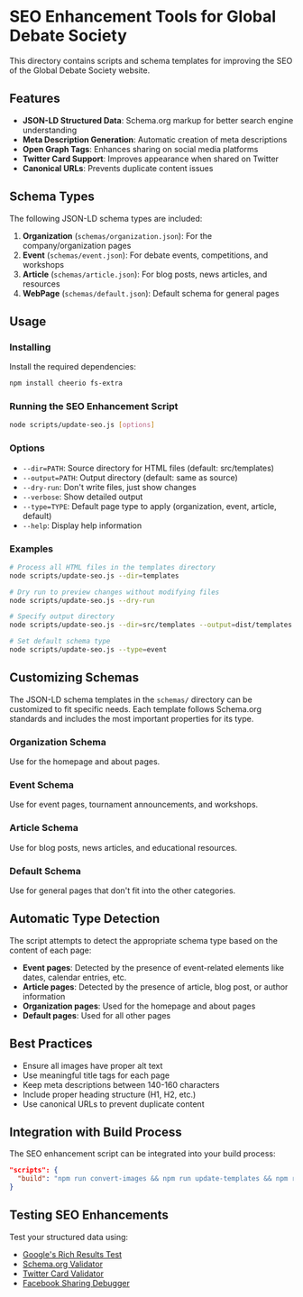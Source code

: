 # SEO Enhancement Tools for Global Debate Society

This directory contains scripts and schema templates for improving the SEO of the Global Debate Society website.

## Features

- **JSON-LD Structured Data**: Schema.org markup for better search engine understanding
- **Meta Description Generation**: Automatic creation of meta descriptions
- **Open Graph Tags**: Enhances sharing on social media platforms
- **Twitter Card Support**: Improves appearance when shared on Twitter
- **Canonical URLs**: Prevents duplicate content issues

## Schema Types

The following JSON-LD schema types are included:

1. **Organization** (`schemas/organization.json`): For the company/organization pages
2. **Event** (`schemas/event.json`): For debate events, competitions, and workshops
3. **Article** (`schemas/article.json`): For blog posts, news articles, and resources
4. **WebPage** (`schemas/default.json`): Default schema for general pages

## Usage

### Installing

Install the required dependencies:

```bash
npm install cheerio fs-extra
```

### Running the SEO Enhancement Script

```bash
node scripts/update-seo.js [options]
```

### Options

- `--dir=PATH`: Source directory for HTML files (default: src/templates)
- `--output=PATH`: Output directory (default: same as source)
- `--dry-run`: Don't write files, just show changes
- `--verbose`: Show detailed output
- `--type=TYPE`: Default page type to apply (organization, event, article, default)
- `--help`: Display help information

### Examples

```bash
# Process all HTML files in the templates directory
node scripts/update-seo.js --dir=templates

# Dry run to preview changes without modifying files
node scripts/update-seo.js --dry-run

# Specify output directory
node scripts/update-seo.js --dir=src/templates --output=dist/templates

# Set default schema type
node scripts/update-seo.js --type=event
```

## Customizing Schemas

The JSON-LD schema templates in the `schemas/` directory can be customized to fit specific needs. Each template follows Schema.org standards and includes the most important properties for its type.

### Organization Schema

Use for the homepage and about pages.

### Event Schema

Use for event pages, tournament announcements, and workshops.

### Article Schema

Use for blog posts, news articles, and educational resources.

### Default Schema

Use for general pages that don't fit into the other categories.

## Automatic Type Detection

The script attempts to detect the appropriate schema type based on the content of each page:

- **Event pages**: Detected by the presence of event-related elements like dates, calendar entries, etc.
- **Article pages**: Detected by the presence of article, blog post, or author information
- **Organization pages**: Used for the homepage and about pages
- **Default pages**: Used for all other pages

## Best Practices

- Ensure all images have proper alt text
- Use meaningful title tags for each page
- Keep meta descriptions between 140-160 characters
- Include proper heading structure (H1, H2, etc.)
- Use canonical URLs to prevent duplicate content

## Integration with Build Process

The SEO enhancement script can be integrated into your build process:

```json
"scripts": {
  "build": "npm run convert-images && npm run update-templates && npm run update-seo"
}
```

## Testing SEO Enhancements

Test your structured data using:

- [Google's Rich Results Test](https://search.google.com/test/rich-results)
- [Schema.org Validator](https://validator.schema.org/)
- [Twitter Card Validator](https://cards-dev.twitter.com/validator)
- [Facebook Sharing Debugger](https://developers.facebook.com/tools/debug/) 